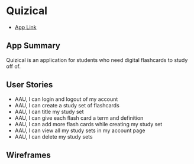 # Quizical

* [App Link](https://quizical-project.herokuapp.com/)

## App Summary
Quizical is an application for students who need digital flashcards to study off of.

## User Stories
* AAU, I can login and logout of my account
* AAU, I can create a study set of flashcards
* AAU, I can title my study set
* AAU, I can give each flash card a term and definition
* AAU, I can add more flash cards while creating my study set
* AAU, I can view all my study sets in my account page
* AAU, I can delete my study sets

## Wireframes
